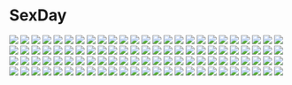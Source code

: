# SexDay
![](https://konachan.com/image/1666b017f6c2342a0cbb824685974b36/Konachan.com%20-%2023515%20final_fantasy%20final_fantasy_viii%20monochrome%20rinoa_heartilly.jpg)
![](https://konachan.com/jpeg/d5835d33fd88d9b99422437d11cfb049/Konachan.com%20-%20245973%20aqua_hair%20bai_yemeng%20clouds%20cropped%20dark_souls%20glasses%20hatsune_miku%20long_hair%20navel%20parody%20sky%20twintails%20vocaloid%20waifu2x.jpg)
![](https://konachan.com/jpeg/77c1d2293775ecf69d91a71ce63516a8/Konachan.com%20-%20261941%20blue_eyes%20breasts%20close%20long_hair%20pink_hair%20ponytail%20scarf%20skirt%20watermark%20wink%20xkc.jpg)
![](https://konachan.com/image/ea3b4c28eab2e8866d035989ac41d5e5/Konachan.com%20-%2059997%20beshi%20bow_%28weapon%29%20dress%20gray_hair%20houraisan_kaguya%20long_hair%20purple_eyes%20purple_hair%20red_eyes%20touhou%20weapon%20yagokoro_eirin.jpg)
![](https://konachan.com/jpeg/3e3fbf6afba1a81da3f4ccdc61a77ee6/Konachan.com%20-%20205357%20aqua_eyes%20aqua_hair%20clouds%20dress%20flowers%20hatsune_miku%20long_hair%20petals%20sky%20stoms%20summer_dress%20twintails%20vocaloid.jpg)
![](https://konachan.com/image/c2b8b8f4eabc04b246a9667b1c43768e/Konachan.com%20-%20113761%20akiyama_mio%20beach%20bikini%20black_hair%20breasts%20cleavage%20food%20ice_cream%20k-on%21%20swimsuit.jpg)
![](https://konachan.com/image/aac64eb2f76876a957e29361fe32d062/Konachan.com%20-%20157322%20ameto_yuki%20cherry_blossoms%20flowers%20hatsune_miku%20long_hair%20petals%20pink_eyes%20pink_hair%20sakura_miku%20thighhighs%20tree%20twintails%20vocaloid.jpg)
![](https://konachan.com/jpeg/958b26e876344cb4f7c1dadc4b027710/Konachan.com%20-%20283746%20citrus_%28saburouta%29%20dark%20green_eyes%20headphones%20hoodie%20mizusawa_matsuri%20pantyhose%20phone%20pink_hair%20school_uniform%20short_hair%20skirt%20yurichtofen.jpg)
![](https://konachan.com/image/f15ddbd644c3fae1d35fea8f12e38fe8/Konachan.com%20-%2099317%20mystia_lorelei%20tagme%20touhou%20wings.jpg)
![](https://konachan.com/image/8258d910713ba15ee0ec6796d9c6701f/Konachan.com%20-%20213370%20boat%20bones%20halo%20mivit%20original%20ruins.jpg)
![](https://konachan.com/image/bd49285d216b1d08d0ca8b6d80a45d46/Konachan.com%20-%20212108%20boots%20breasts%20brown_eyes%20brown_hair%20chinese_clothes%20chun-li%20jpeg_artifacts%20kick%20nekoarashi%20pantyhose%20street_fighter%20wristwear.jpg)
![](https://konachan.com/image/dd5bfcf665975d5e94bd2acbfc0735f0/Konachan.com%20-%2094368%20ass%20blush%20bondage%20bunnygirl%20censored%20digdug006%20panties%20panty_pull%20pussy%20reisen_udongein_inaba%20striped_panties%20tears%20touhou%20underwear.jpg)
![](https://konachan.com/image/a933f7b2b9be0b6f4ed74cb9b70da077/Konachan.com%20-%2067617%20artoria_pendragon_%28all%29%20blonde_hair%20fate_%28series%29%20fate_stay_night%20jpeg_artifacts%20saber%20weapon.jpg)
![](https://konachan.com/jpeg/fd157cc3dd76e43ec34b6ce3e75cfe22/Konachan.com%20-%20217166%20anastasia_%28idolmaster%29%20blue_eyes%20breast_hold%20breasts%20gray_hair%20idolmaster%20idolmaster_cinderella_girls%20nipples%20nude%20short_hair%20wada_masanori%20white.jpg)
![](https://konachan.com/jpeg/0a2d7c2b9276bd06527cd23f56f78095/Konachan.com%20-%20124977%20censored%20game_cg%20handjob%20happoubi_jin%20kagarino_kirie%20long_hair%20omega_star%20penis%20red_eyes%20school_uniform%20thighhighs%20tie%20twintails%20vampire%20white_hair.jpg)
![](https://konachan.com/image/b21bb8c91721a161a9021b0f32c24e17/Konachan.com%20-%2026637%20guardian_hearts.jpg)
![](https://konachan.com/jpeg/be3b875f9430b01ab7db2f795f7ff3ca/Konachan.com%20-%20196501%20asakura_ryouko%20blue_eyes%20blue_hair%20blush%20drink%20game_cg%20long_hair%20school_uniform%20suzumiya_haruhi_no_tsuisou%20suzumiya_haruhi_no_yuutsu.jpg)
![](https://konachan.com/image/b9b33bc182e2a2397ce2e4301b430950/Konachan.com%20-%20258597%20akuma_no_memochou%3A_chicken-kun_haikyuu_shoujo_to_yume_wo_miru%20breast_grab%20breasts%20censored%20cum%20game_cg%20hatachi%20nipples%20nude%20school_uniform%20sex.jpg)
![](https://konachan.com/jpeg/d3f1fec5ff09e5c8bfd7509dc9a1a8de/Konachan.com%20-%2074939%20animal_ears%20breasts%20bunny_ears%20bunnygirl%20inaba_tewi%20nipples%20open_shirt%20panties%20panty_pull%20purple_hair%20tie%20touhou%20underwear%20yayoi_and_nagi.jpg)
![](https://konachan.com/jpeg/157d6d8b7c6dd6dcc012a017d72a86be/Konachan.com%20-%20229946%20black_eyes%20black_hair%20blush%20brown_hair%20kiss%20long_hair%20male%20sadako%20short_hair%20the_ring%20tsurukame_%28doku%29%20waifu2x.jpg)
![](https://konachan.com/jpeg/372331a4b0784039ee26a9995ccea2ed/Konachan.com%20-%20125673%20aqua_hair%20blue_eyes%20hatsune_miku%20long_hair%20ponytail%20shorts%20thighhighs%20tyouya%20vocaloid.jpg)
![](https://konachan.com/image/e31e386f142100d044c6d84da371d4b1/Konachan.com%20-%2071001%20breasts%20cleavage%20ponytail%20red_hair%20tengen_toppa_gurren_lagann%20thighhighs%20yoko_littner.jpg)
![](https://konachan.com/image/a58b68af3511c105eda60dbd932a5c6f/Konachan.com%20-%20272150%20black_hair%20blush%20breasts%20censored%20couch%20crying%20cum%20green_eyes%20long_hair%20naked_shirt%20navel%20nipples%20penis%20pussy%20pussy_juice%20steins%3Bgate%20tears%20tkhs.jpg)
![](https://konachan.com/jpeg/b7187f57efaf786330ff907c218f53a5/Konachan.com%20-%20234881%20ass%20blonde_hair%20blush%20breasts%20fate_grand_order%20fate_%28series%29%20loli%20morokoshi_%28tekku%29%20panties%20petals%20red_eyes%20spread_legs%20underwear.jpg)
![](https://konachan.com/image/ddfce8164871462c4dbc89325b7e71f8/Konachan.com%20-%20139096%20blush%20fang%20feathers%20gray_hair%20instrument%20long_hair%20original%20school_swimsuit%20see_through%20sky%20sukage%20swimsuit%20wet%20wings.jpg)
![](https://konachan.com/jpeg/beb7c5cf805fd320b12ff1fb0000afc3/Konachan.com%20-%20254981%20bicolored_eyes%20blue_hair%20feathers%20original%20rain%20short_hair%20skirt%20tagme_%28artist%29%20thighhighs%20water%20wings.jpg)
![](https://konachan.com/jpeg/1eb7671a98dc73408ff0c7a87c1d8bd6/Konachan.com%20-%20113356%20bodysuit%20breasts%20skintight%20yamashita_shunya.jpg)
![](https://konachan.com/jpeg/990dcb8c2c76387b46ba7f54561be55e/Konachan.com%20-%20260903%20manino_%28mofuritaionaka%29%20pipimi%20pop_team_epic%20popuko%20signed.jpg)
![](https://konachan.com/jpeg/b0a33ec93e41806c4a10a8bed0ec919b/Konachan.com%20-%20163072%20boots%20fang%20haruka_%28reborn%29%20hatsune_miku%20long_hair%20rain%20umbrella%20vocaloid%20water.jpg)
![](https://konachan.com/jpeg/fd7711a24f498df19b922fb0f721203f/Konachan.com%20-%20263096%20anthropomorphism%20azur_lane%20blue_hair%20braids%20breasts%20chinese_clothes%20chinese_dress%20cleavage%20long_hair%20purple_eyes%20thighhighs%20twintails%20white%20wsman.jpg)
![](https://konachan.com/jpeg/c681981ab86fa2da7b8f6cd863b3e79a/Konachan.com%20-%2040513%20cure_aqua%20cure_black%20cure_bloom%20cure_dream%20cure_mint%20cure_white%20dark_aqua%20dark_dream%20dark_mint%20dark_rouge%20dualscreen%20milky_rose%20mishou_mai%20precure.jpg)
![](https://konachan.com/jpeg/7a6a3ead9b36cde9f1cb24b3e376ecb0/Konachan.com%20-%20297150%20black_hair%20blush%20flowers%20kurasawa_moko%20long_hair%20original%20red_eyes%20ribbons%20scarf%20school_uniform%20snow%20waifu2x.jpg)
![](https://konachan.com/image/2d10134dbe61f198f82eac3e35ebf2ac/Konachan.com%20-%20213813%20ass%20barefoot%20gray_hair%20horns%20navel%20panties%20qiong_sheng%20sarana%20see_through%20short_hair%20skirt%20twins%20underwear%20uruuru%20utawarerumono%20wristwear.jpg)
![](https://konachan.com/image/498cc1061ce28b5452de030b506a75c1/Konachan.com%20-%20156898%20animal%20bottle_miku%20fish%20hatsune_miku%20tamatsu_%28masimaro124%29%20vocaloid%20water%20wink.jpg)
![](https://konachan.com/jpeg/bbedf4dbb83d0ae04766c484ba7e727e/Konachan.com%20-%2051714%20akiyama_mio%20hirasawa_yui%20k-on%21%20kotobuki_tsumugi%20tainaka_ritsu.jpg)
![](https://konachan.com/jpeg/959899d742e2b865a103b32f88835582/Konachan.com%20-%2099333%20funmatu%20kyuubee%20mahou_shoujo_madoka_magica%20tomoe_mami.jpg)
![](https://konachan.com/image/cbaf655bdb266f49705c35d15187c3a4/Konachan.com%20-%20307628%20animal%20arknights%20bird%20gradient%20polychromatic%20ryuuzaki_ichi%20shining_%28arknights%29%20sword%20weapon.jpg)
![](https://konachan.com/image/620e78a6bd815c29b2dc697c55619755/Konachan.com%20-%20299326%20azur_lane%20black_hair%20breasts%20brown_eyes%20cosplay%20crossover%20garter_belt%20gloves%20green_eyes%20long_hair%20pantyhose%20ponytail%20red_eyes%20thighhighs%20uniform.jpg)
![](https://konachan.com/jpeg/48a3297d8612b58b3e371d5b356d1c2a/Konachan.com%20-%20306935%20ass%20bed%20black_hair%20blush%20fate_%28series%29%20kneehighs%20loli%20miyu_edelfelt%20no_bra%20panties%20short_hair%20takio_%28kani_sama%29%20underwear%20yellow_eyes.jpg)
![](https://konachan.com/image/fb3087b0e2406f80c91a03a0bfccb8a2/Konachan.com%20-%20277541%20gurasion_%28gurasion%29%20hinatsuru_ai%20kuzuryuu_yaichi%20loli%20ryuuou_no_oshigoto%21.jpg)
![](https://konachan.com/jpeg/13865312a6382475fa10e8a8846d92c0/Konachan.com%20-%20268295%20bikini%20blue_hair%20erect_nipples%20original%20purple_eyes%20swimsuit%20tagme_%28artist%29%20water.jpg)
![](https://konachan.com/jpeg/95494d14bf8c78bf5c93d809994dfe77/Konachan.com%20-%2097895%20hatsune_miku%20long_hair%20skirt%20thighhighs%20tie%20vocaloid.jpg)
![](https://konachan.com/jpeg/d2c041e3be71859d739919e60488fd8a/Konachan.com%20-%20108585%20blonde_hair%20breast_grab%20breasts%20fault%20fingering%20game_cg%20glasses%20hayama_rika%20japanese_clothes%20nipples%20panties%20pussy_juice%20taka_tony%20underwear%20wet.jpg)
![](https://konachan.com/image/a6fb2d2ac5a1136efe3908427c74a5d4/Konachan.com%20-%20164333%202girls%20black_hair%20brown_eyes%20building%20city%20dress%20elbow_gloves%20gloves%20long_hair%20magic%20moon%20night%20red_eyes%20ryosios%20short_hair%20stars%20thighhighs%20wand.jpg)
![](https://konachan.com/image/5b9a115d57addb97d1dafeab7a0c399e/Konachan.com%20-%20107941%20blue_hair%20book%20brown_eyes%20glasses%20gloves%20gray_hair%20green_eyes%20original%20pink_hair%20tie%20uniform%20yamashita_shunya.jpg)
![](https://konachan.com/image/203de229ad63ef2344178a4d5b12dbab/Konachan.com%20-%2062638%20hatsune_miku%20megurine_luka%20piw%20vocaloid.jpg)
![](https://konachan.com/image/a1c01e07c19db054991669452249cfd6/Konachan.com%20-%20187761%201000-chan%20aqua_hair%20oizumi%20purple_eyes%20ribbons%20skirt%20taira_tsukune%20thighhighs.jpg)
![](https://konachan.com/jpeg/d38b58033f7d24f96d3c8becfa71bc5a/Konachan.com%20-%20185734%20anmi%20anthropomorphism%20book%20brown_hair%20choker%20dress%20food%20fruit%20glasses%20long_hair%20original%20purple_eyes%20scan%20strawberry%20water%20wristwear.jpg)
![](https://konachan.com/jpeg/2983aa37f7a4fad1ab85970186bc4812/Konachan.com%20-%20289428%20beluga_dolphin%20bra%20breasts%20brown_eyes%20censored%20cum%20girls_frontline%20long_hair%20nipples%20panties%20purple_hair%20pussy%20sex%20twintails%20underwear%20wet.jpg)
![](https://konachan.com/image/e8510cf61f0545e16807f62bad0f2663/Konachan.com%20-%20155024%20armor%20breasts%20cleavage%20gun%20long_hair%20original%20pink_eyes%20pink_hair%20underboob%20weapon%20zhang_wei_yi.jpg)
![](https://konachan.com/image/44e85079b313f21ae3c8acc4769cd06f/Konachan.com%20-%20296431%20anus%20ass%20bed%20black_hair%20blush%20breasts%20brown_eyes%20censored%20long_hair%20nipples%20nude%20original%20pubic_hair%20pussy%20shikuta_maru.jpg)
![](https://konachan.com/image/f8531a5f689f020a16cdaaf402fc3a00/Konachan.com%20-%20268278%20animal%20aqua_eyes%20barefoot%20bikini%20bubbles%20fish%20long_hair%20navel%20orange_hair%20original%20suzumori_uina%20swimsuit%20underwater%20water.jpg)
![](https://konachan.com/jpeg/8274955704373558dc970ce222dc6367/Konachan.com%20-%2032068%20clannad%20furukawa_nagisa%20transparent.jpg)
![](https://konachan.com/image/4f1949ae7a5dbdd0eddfc33157fd27a6/Konachan.com%20-%2089113%20close%20kousaka_kirino%20moekyon%20ore_no_imouto_ga_konna_ni_kawaii_wake_ga_nai.jpg)
![](https://konachan.com/image/9f5d8831d3ac8d223ecaf9636f74adb2/Konachan.com%20-%2050777%20hatsune_miku%20thighhighs%20vocaloid.jpg)
![](https://konachan.com/jpeg/c2be30cc13377b6ab4153fb4825a121b/Konachan.com%20-%2055695%2077%20blue_eyes%20dress%20kuu_%2877%29%20long_hair%20tenmaso%20white_hair.jpg)
![](https://konachan.com/image/f9e80a8b35015a00b58d00f014825f75/Konachan.com%20-%20239098%202girls%20akasaai%20ass%20black_eyes%20black_hair%20blonde_hair%20breasts%20butterfly%20catgirl%20clouds%20dress%20gloves%20hat%20kaban%20serval%20short_hair%20sky%20tail%20yellow_eyes.jpg)
![](https://konachan.com/image/90238d2ecbbcb7ba680f6c2160b8f6f0/Konachan.com%20-%20307144%20anthropomorphism%20azur_lane%20blush%20clouds%20dress%20long_hair%20purple_eyes%20purple_hair%20sky%20unicorn_%28azur_lane%29%20watermark%20wings%20yuxiantailang.jpg)
![](https://konachan.com/image/cf3d5a3c828fc08b0c8cb2edc288bef8/Konachan.com%20-%20148245%20bath%20bathtub%20breasts%20kagamine_rin%20lily_%28vocaloid%29%20takoluka%20vocaloid%20yakitori-oni.jpg)
![](https://konachan.com/jpeg/2bd31f64c98b8174eec441d88c597f8e/Konachan.com%20-%20295253%20animal%20aqua_eyes%20book%20drink%20fish%20fuji_choko%20japanese_clothes%20kimono%20long_hair%20male%20sakimori_kagami%20tagme_%28character%29%20waifu2x%20white_hair.jpg)
![](https://konachan.com/jpeg/01f57504ee67688d5ca7260645fc9576/Konachan.com%20-%20187022%20animal_ears%20blue_eyes%20choker%20dress%20long_hair%20obiwan%20original%20panties%20pink_hair%20ribbons%20underwear%20water%20wristwear%20xin_%28moehime%29.jpg)
![](https://konachan.com/jpeg/3fb4b7953ad65afc11f3f7dc2143bf89/Konachan.com%20-%20200536%20black_hair%20brown_eyes%20eto%20fate_stay_night%20fate_%28series%29%20long_hair%20miyu_edelfelt%20nipples%20tentacles%20thighhighs%20torn_clothes.jpg)
![](https://konachan.com/jpeg/5f840a38efa6862e5d28ea761f46cc6f/Konachan.com%20-%20307804%20animal%20ass%20ass_grab%20azur_lane%20bird%20blush%20breasts%20erect_nipples%20flowers%20green_eyes%20hat%20kitsune_neko%20long_hair%20red_hair%20signed%20sunglasses%20water%20wet.jpg)
![](https://konachan.com/image/dc9a9ac46c03395ceafbcb2d75259785/Konachan.com%20-%20255964%20bra%20breasts%20brown_hair%20catgirl%20choker%20cleavage%20flowers%20garter%20gloves%20headdress%20long_hair%20mauve%20necklace%20original%20petals%20ribbons%20rose%20tail%20underwear.jpg)
![](https://konachan.com/image/f2fefabd56f5a979d76dd830eb1bd4e9/Konachan.com%20-%20206554%20clouds%20grass%20ichimiya_%28araintell%29%20nobody%20petals%20scenic%20sky%20tree.jpg)
![](https://konachan.com/jpeg/56f811c1ba98b34f9fdb71ad1c82e40f/Konachan.com%20-%206168%20hiiragi_kagami%20lucky_star.jpg)
![](https://konachan.com/image/de3fbbee0dfe04290b00c25574ad182e/Konachan.com%20-%20181497%20aqua_eyes%20blue%20konpaku_youmu%20ribbons%20short_hair%20touhou%20weapon%20wiriam07.jpg)
![](https://konachan.com/image/9aadaaa8319ffb745599b9bde7b8182e/Konachan.com%20-%20116706%20bed%20blonde_hair%20blue_eyes%20blush%20kagamine_len%20kagamine_rin%20male%20panties%20romeo_and_cinderella_%28vocaloid%29%20short_hair%20underwear%20vocaloid.jpg)
![](https://konachan.com/jpeg/e841c1c33f6befc059a92811ddf9ea8c/Konachan.com%20-%20178911%20anus%20ass%20blush%20breasts%20brown_hair%20nipples%20no_bra%20panties%20pussy%20red_eyes%20short_hair%20skirt%20takiteru%20tears%20thighhighs%20touhou%20uncensored%20underwear.jpg)
![](https://konachan.com/image/dfc6223e93b9d293665154ef5f21d4fd/Konachan.com%20-%20246537%20aqua_eyes%20blush%20chinomaron%20dress%20food%20fruit%20gochuumon_wa_usagi_desu_ka%3F%20kafuu_chino%20loli%20long_hair%20signed%20tippy_%28gochiusa%29%20watermelon.jpg)
![](https://konachan.com/jpeg/fd496a9cc5fe09b70a44424d94a6f140/Konachan.com%20-%20224386%20blue_eyes%20blush%20bra%20breasts%20cameltoe%20game_cg%20kobuichi%20long_hair%20navel%20nipples%20open_shirt%20panties%20ribbons%20twintails%20underwear%20yukata%20yuzusoft.jpg)
![](https://konachan.com/jpeg/416dcc2f2edf80dee8721a6c066c3511/Konachan.com%20-%20123067%20blonde_hair%20blue_eyes%20blush%20breasts%20game_cg%20kazamatsuri_mana%20manatsu_no_yoru_no_yuki_monogatari%20mikeou%20nipples%20sport%20tennis%20topless%20twintails.jpg)
![](https://konachan.com/jpeg/ffe88c117a8497fe745b1443049e4757/Konachan.com%20-%20302472%20aliasing%20animal_ears%20bikini_top%20breasts%20catgirl%20cleavage%20collar%20gloves%20gradient%20long_hair%20navel%20orange_hair%20original%20thighhighs%20twintails%20watermark.jpg)
![](https://konachan.com/image/03991ee57d2c94e64776ae46728450b7/Konachan.com%20-%2040075%202girls%20bikini%20galge.com%20logo%20mikeou%20swimsuit.jpg)
![](https://konachan.com/image/aa819e115643c214ce0c6419ec277ee3/Konachan.com%20-%20117822%20bikini%20black_hair%20game_cg%20hat%20huke%20shiina_mayuri%20short_hair%20steins%3Bgate%20swimsuit%20water.jpg)
![](https://konachan.com/jpeg/f1b3c5aeb9d7ab4674128b10d2ae99f2/Konachan.com%20-%20301408%20anal%20ashido_mina%20book%20breasts%20cropped%20horns%20kneehighs%20male%20nipples%20no_bra%20paper%20penis%20pink_hair%20pussy%20sex%20shirt_lift%20short_hair%20spread_legs%20uncensored.jpg)
![](https://konachan.com/image/b1e8a80fb96af57af6228fe82cf2b94c/Konachan.com%20-%20188468%20blue_hair%20braids%20h.i.t_%2859-18-45%29%20original.jpg)
![](https://konachan.com/jpeg/a1c7e332e2c85513dccf587f15920d7c/Konachan.com%20-%20126865%20blonde_hair%20breasts%20dengeki_moeoh%20nipples%20original%20panties%20rakko%20underwear%20undressing.jpg)
![](https://konachan.com/jpeg/8613ffd3f5df080fc31697322e0fc16f/Konachan.com%20-%20289447%202girls%20beach%20bikini%20brown_eyes%20brown_hair%20clouds%20flowers%20gun%20karory%20long_hair%20navel%20original%20scan%20sky%20swimsuit%20twintails%20water%20weapon%20wink.jpg)
![](https://konachan.com/image/8f85c38bcb87b38fd6ced817c9c1fcd5/Konachan.com%20-%20130042%20hat%20hibiki%20kouki_%28pokemon%29%20monochrome%20pokemon%20red_%28pokemon%29%20scarf%20shadow_cat%20yuuki_%28pokemon%29.jpg)
![](https://konachan.com/image/3a9d7cc4577b98dbb5b231ac1b8752dc/Konachan.com%20-%208149%20fate_%28series%29%20fate_stay_night%20tohsaka_rin.jpg)
![](https://konachan.com/jpeg/80c2c1c3925ee28960ae06ef1ffbd7d0/Konachan.com%20-%20294968%20aliasing%20animal_ears%20azur_lane%20bell%20breasts%20catgirl%20fang%20kimono%20no_bra%20nopan%20rope%20sanba_tsui%20short_hair%20tail%20thighhighs%20wedding_attire.jpg)
![](https://konachan.com/jpeg/c65d2b87b30c0fa37309fca074362cb3/Konachan.com%20-%20126535%20blush%20breasts%20gakuou%20game_cg%20gym_uniform%20korie_riko%20nipples%20purple_hair%20tenguji_aquarius_uduki%20torn_clothes.jpg)
![](https://konachan.com/jpeg/cb8081118164f252d9f83fb7868cc0e4/Konachan.com%20-%20199167%20animal%20bird%20blue_eyes%20bubbles%20clouds%20dress%20dualscreen%20long_hair%20pink_hair%20shadow2810%20sky%20sunset.jpg)
![](https://konachan.com/image/5d31b93a3f7c70f9f07b62ca7c32479b/Konachan.com%20-%20132443%20bicolored_eyes%20bow%20heart%20hoodie%20long_hair%20original%20red_hair%20shorts%20suterii%20thighhighs%20twintails.jpg)
![](https://konachan.com/image/5cc6e2609015cac57a911fdc6a02882b/Konachan.com%20-%2097985%20animal_ears%20boots%20bunny_ears%20bunnygirl%20clouds%20mamuru%20original%20purple_hair%20sky%20spread_legs.jpg)
![](https://konachan.com/image/594499dbc98da24c01ad7e4fe6f22fa5/Konachan.com%20-%20186428%20brown_eyes%20brown_hair%20dress%20hakurei_reimu%20japanese_clothes%20jq%20long_hair%20miko%20rainbow%20sky%20socks%20touhou.jpg)
![](https://konachan.com/image/c074acbb90f7d25b4d476b2fffe4381a/Konachan.com%20-%2083865%20chrome_shelled_regios%20godees%20monochrome%20nina_antalk.jpg)
![](https://konachan.com/image/3d7a91dd1610dd039753780f93f73375/Konachan.com%20-%2080999%20agahari%20animal_ears%20boots%20cosplay%20erica_hartmann%20eyepatch%20lynette_bishop%20sakamoto_mio%20sanya_v_litvyak%20strike_witches%20tail%20thighhighs%20uniform%20white.jpg)
![](https://konachan.com/image/88f48cadedb9f24fdb98eceab9a8928a/Konachan.com%20-%20258304%20aqua_eyes%20aqua_hair%20ass%20baretto_%28karasi07%29%20blush%20hatsune_miku%20long_hair%20panties%20skirt%20striped_panties%20thighhighs%20twintails%20underwear%20vocaloid.jpg)
![](https://konachan.com/image/2e2350a9068bf99a3e06a374a8951921/Konachan.com%20-%20180319%20akaneu%20hiradaira_chisaki%20hisanuma_sayu%20isaki_kaname%20kihara_tsumugu%20mukaido_manaka%20nagi_no_asukara%20sakishima_hikari%20shiodome_miuna.jpg)
![](https://konachan.com/jpeg/059f29a6950d7afc6fc0593574b92870/Konachan.com%20-%2029899%20itoshiki_nozomu%20kobushi_abiru%20sayonara_zetsubou_sensei.jpg)
![](https://konachan.com/image/e8e348bd1db98811387be12daaff94d3/Konachan.com%20-%20156112%20book%20bow%20dress%20gloves%20hat%20kiwamu%20long_hair%20mage%20patchouli_knowledge%20purple_eyes%20purple_hair%20stairs%20thighhighs%20touhou%20zettai_ryouiki.jpg)
![](https://konachan.com/jpeg/4eb9d8c1f857e83b2e141bdd2bbf8ae3/Konachan.com%20-%20119788%202girls%20bed%20black_hair%20game_cg%20ino%20school_uniform%20sister_scheme_2%20yanagawa_amane%20yanagawa_misaki.jpg)
![](https://konachan.com/image/d378c8127eedd335167529c298b1acfb/Konachan.com%20-%20261379%20elbow_gloves%20gloves%20granblue_fantasy%20horns%20long_hair%20orange_eyes%20orange_hair%20petals%20skirt%20suzuame_yatsumi%20sword%20thighhighs%20weapon%20wings%20zettai_ryouiki.jpg)
![](https://konachan.com/image/fa269d1521d943bd6c879d7bd2c9fe75/Konachan.com%20-%2029225%20littlewitch%20oyari_ashito.jpg)
![](https://konachan.com/image/7c22056a3ce7df484fdc92580f46b388/Konachan.com%20-%2038823%20gouen_no_soleil%20skyfish%20tentacles.jpg)
![](https://konachan.com/image/d7d420a6ab7ecae9f41959cd840c1bf8/Konachan.com%20-%20117263%20animal_ears%20apple%20bed%20blush%20brown_hair%20food%20fruit%20horo%20long_hair%20ookami_to_koushinryou%20red_eyes%20tail%20wolfgirl.jpg)
![](https://konachan.com/jpeg/ce931e5609689f85bd5419f09fe52796/Konachan.com%20-%20266275%20black_hair%20book%20game_cg%20haruoto_alice_gram%20long_hair%20nanawind%20pantyhose%20purple_eyes%20ribbons%20rindou_yaya%20school_uniform%20takanae_kyourin.jpg)
![](https://konachan.com/jpeg/310d470db68b59634572bd02c53100fa/Konachan.com%20-%20249730%20black_hair%20blush%20brown_eyes%20food%20long_hair%20mia0309%20original%20twintails%20watermark%20wristwear.jpg)

